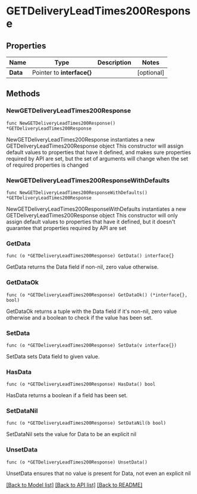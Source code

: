 # GETDeliveryLeadTimes200Response

## Properties

Name | Type | Description | Notes
------------ | ------------- | ------------- | -------------
**Data** | Pointer to **interface{}** |  | [optional] 

## Methods

### NewGETDeliveryLeadTimes200Response

`func NewGETDeliveryLeadTimes200Response() *GETDeliveryLeadTimes200Response`

NewGETDeliveryLeadTimes200Response instantiates a new GETDeliveryLeadTimes200Response object
This constructor will assign default values to properties that have it defined,
and makes sure properties required by API are set, but the set of arguments
will change when the set of required properties is changed

### NewGETDeliveryLeadTimes200ResponseWithDefaults

`func NewGETDeliveryLeadTimes200ResponseWithDefaults() *GETDeliveryLeadTimes200Response`

NewGETDeliveryLeadTimes200ResponseWithDefaults instantiates a new GETDeliveryLeadTimes200Response object
This constructor will only assign default values to properties that have it defined,
but it doesn't guarantee that properties required by API are set

### GetData

`func (o *GETDeliveryLeadTimes200Response) GetData() interface{}`

GetData returns the Data field if non-nil, zero value otherwise.

### GetDataOk

`func (o *GETDeliveryLeadTimes200Response) GetDataOk() (*interface{}, bool)`

GetDataOk returns a tuple with the Data field if it's non-nil, zero value otherwise
and a boolean to check if the value has been set.

### SetData

`func (o *GETDeliveryLeadTimes200Response) SetData(v interface{})`

SetData sets Data field to given value.

### HasData

`func (o *GETDeliveryLeadTimes200Response) HasData() bool`

HasData returns a boolean if a field has been set.

### SetDataNil

`func (o *GETDeliveryLeadTimes200Response) SetDataNil(b bool)`

 SetDataNil sets the value for Data to be an explicit nil

### UnsetData
`func (o *GETDeliveryLeadTimes200Response) UnsetData()`

UnsetData ensures that no value is present for Data, not even an explicit nil

[[Back to Model list]](../README.md#documentation-for-models) [[Back to API list]](../README.md#documentation-for-api-endpoints) [[Back to README]](../README.md)


